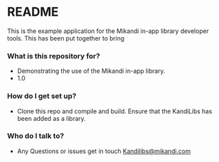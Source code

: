 # README #
This is the example application for the Mikandi in-app library developer tools. This has been put together to bring

### What is this repository for? ###

* Demonstrating the use of the Mikandi in-app library. 
* 1.0

### How do I get set up? ###

* Clone this repo and compile and build. Ensure that the KandiLibs has been added as a library. 

### Who do I talk to? ###

* Any Questions or issues get in touch Kandilibs@mikandi.com
